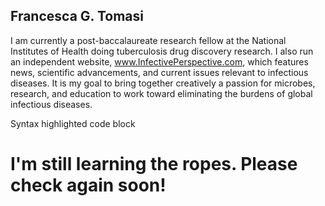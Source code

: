 ## Francesca G. Tomasi

I am currently a post-baccalaureate research fellow at the National Institutes of Health doing tuberculosis drug discovery research. I also run an independent website, www.InfectivePerspective.com, which features news, scientific advancements, and current issues relevant to infectious diseases. It is my goal to bring together creatively a passion for microbes, research, and education to work toward eliminating the burdens of global infectious diseases.

Syntax highlighted code block

# I'm still learning the ropes. Please check again soon!
